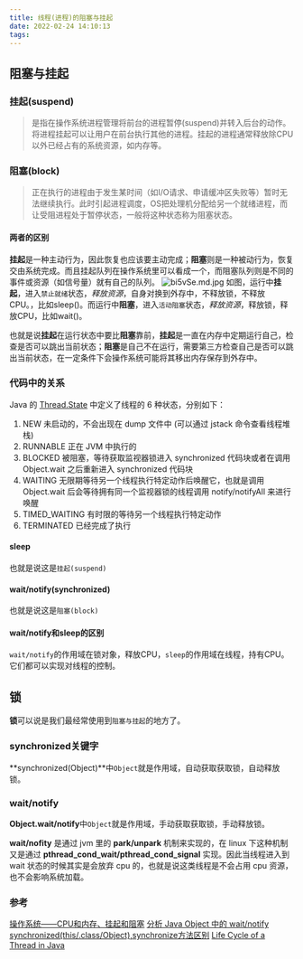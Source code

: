 ```yaml
---
title: 线程(进程)的阻塞与挂起
date: 2022-02-24 14:10:13
tags:
---
```


## 阻塞与挂起

### 挂起(suspend)
> 是指在操作系统进程管理将前台的进程暂停(suspend)并转入后台的动作。将进程挂起可以让用户在前台执行其他的进程。挂起的进程通常释放除CPU以外已经占有的系统资源，如内存等。

### 阻塞(block)
>正在执行的进程由于发生某时间（如I/O请求、申请缓冲区失败等）暂时无法继续执行。此时引起进程调度，OS把处理机分配给另一个就绪进程，而让受阻进程处于暂停状态，一般将这种状态称为阻塞状态。

#### 两者的区别
**挂起**是一种主动行为，因此恢复也应该要主动完成；**阻塞**则是一种被动行为，恢复交由系统完成。而且挂起队列在操作系统里可以看成一个，而阻塞队列则是不同的事件或资源（如信号量）就有自己的队列。
![bi5vSe.md.jpg](https://s4.ax1x.com/2022/02/24/bi5vSe.md.jpg)
如图，运行中**挂起**，进入`禁止就绪`状态，*释放资源*，自身对换到外存中，不释放锁，不释放CPU。，比如sleep()。而运行中**阻塞**，进入`活动阻塞`状态，*释放资源*，释放锁，释放CPU，比如wait()。

也就是说**挂起**在运行状态中要比**阻塞**靠前，**挂起**是一直在内存中定期运行自己，检查是否可以跳出当前状态；**阻塞**是自己不在运行，需要第三方检查自己是否可以跳出当前状态，在一定条件下会操作系统可能将其移出内存保存到外存中。

### 代码中的关系
Java 的 [Thread.State](https://docs.oracle.com/javase/7/docs/api/java/lang/Thread.State.html) 中定义了线程的 6 种状态，分别如下：

1.  NEW 未启动的，不会出现在 dump 文件中 (可以通过 jstack 命令查看线程堆栈)
2.  RUNNABLE 正在 JVM 中执行的
3.  BLOCKED 被阻塞，等待获取监视器锁进入 synchronized 代码块或者在调用 Object.wait 之后重新进入 synchronized 代码块
4.  WAITING 无限期等待另一个线程执行特定动作后唤醒它，也就是调用 Object.wait 后会等待拥有同一个监视器锁的线程调用 notify/notifyAll 来进行唤醒
5.  TIMED_WAITING 有时限的等待另一个线程执行特定动作
6.  TERMINATED 已经完成了执行

#### sleep
也就是说这是`挂起(suspend)`

#### wait/notify(synchronized)
也就是说这是`阻塞(block)`

#### wait/notify和sleep的区别
`wait/notify`的作用域在锁对象，释放CPU，`sleep`的作用域在线程，持有CPU。它们都可以实现对线程的控制。

## 锁

**锁**可以说是我们最经常使用到`阻塞与挂起`的地方了。

### synchronized关键字

**synchronized(Object)**中`Object`就是作用域，自动获取获取锁，自动释放锁。

### wait/notify

**Object.wait/notify**中`Object`就是作用域，手动获取获取锁，手动释放锁。

**wait/nofity** 是通过 jvm 里的 **park/unpark** 机制来实现的，在 linux 下这种机制又是通过 **pthread_cond_wait/pthread_cond_signal** 实现。因此当线程进入到 wait 状态的时候其实是会放弃 cpu 的，也就是说这类线程是不会占用 cpu 资源，也不会影响系统加载。


### 参考
[操作系统——CPU和内存、挂起和阻塞](https://blog.csdn.net/weixin_37641832/article/details/83217104)
[分析 Java Object 中的 wait/notify](https://generalthink.github.io/2019/10/10/analysis-java-object-wait-notify/)
[synchronized(this/.class/Object),synchronize方法区别](https://www.jianshu.com/p/4c1ed2048985)
[Life Cycle of a Thread in Java](https://www.baeldung.com/java-thread-lifecycle)